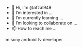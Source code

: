 - 👋 Hi, I’m @afzal949
- 👀 I’m interested in ...
- 🌱 I’m currently learning ...
- 💞️ I’m looking to collaborate on ...
- 📫 How to reach me ...

<!---
afzal949/afzal949 is a ✨ special ✨ repository because its `README.md` (this file) appears on your GitHub profile.
You can click the Preview link to take a look at your changes.
---> im sony android tv developer

